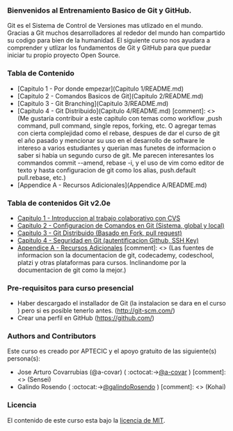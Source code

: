 ### Bienvenidos al Entrenamiento Basico de Git y GitHub.

Git es el Sistema de Control de Versiones mas utlizado en el mundo. Gracias a Git muchos desarrolladores al rededor del mundo han compartido su codigo para bien de la humanidad. El siguiente curso nos ayudara a comprender y utlizar los fundamentos de Git y GitHub para que puedar iniciar tu propio proyecto Open Source.

### Tabla de Contenido

* [Capitulo 1 - Por donde empezar](Capitulo 1/README.md)
* [Capitulo 2 - Comandos Basicos de Git](Capitulo 2/README.md)
* [Capitulo 3 - Git Branching](Capitulo 3/README.md)
* [Capitulo 4 - Git Distribuido](Capitulo 4/README.md) [comment]: <> (Me gustaría contribuir a este capitulo con temas como workflow ,push command, pull command, single repos, forking, etc. O agregar temas con cierta complejidad como el rebase, despues de dar el curso de git el año pasado y mencionar su uso en el desarrollo de software le intereso a varios estudiantes y querian mas funetes de informacion o saber si habia un segundo curso de git. Me parecen interesantes los commandos commit --amend, rebase -i, y el uso de vim como editor de texto y hasta configuracion de git como los alias, push.default pull.rebase, etc.)
* [Appendice A - Recursos Adicionales](Appendice A/README.md)

### Tabla de contenidos Git v2.0e
* [Capitulo 1 - Introduccion al trabajo colaborativo con CVS](#)
* [Capitulo 2 - Configuracion de Comandos en Git (Sistema, global y local)](#)
* [Capitulo 3 - Git Distribuido (Basado en Fork, pull request)](#)
* [Capitulo 4 - Seguridad en Git (autentificacion Github, SSH Key)](#)
* [Appendice A - Recursos Adicionales](#) [comment]: <> (Las fuentes de informacion son la documentacion de git, codecademy, codeschool, platzi y otras plataformas para cursos. Inclinandome por la documentacion de git como la mejor.)

### Pre-requisitos para curso presencial

* Haber descargado el installador de  Git (la instalacion se dara en el curso ) pero si es posible tenerlo antes. (http://git-scm.com/)
* Crear una perfil en GitHub (https://github.com/)


### Authors and Contributors
Este curso es creado por APTECIC y el apoyo gratuito de las siguiente(s) persona(s):
* Jose Arturo Covarrubias (@a-covar) ( :octocat:->[@a-covar](https://github.com/a-covar) ) [comment]: <> (Sensei)
* Galindo Rosendo  ( :octocat:->[@galindoRosendo](https://github.com/galindoRosendo) ) [comment]: <> (Kohai)

### Licencia
El contenido de este curso esta bajo la [licencia de MIT](LICENCE.md).

